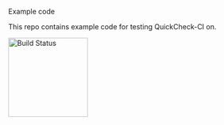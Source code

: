 Example code

This repo contains example code for testing QuickCheck-CI on.

[<img src="192.168.0.16/p/sebiva/quickcheck-ci-test.svg" alt="Build Status" width="160px">](192.168.0.16/p/hanssv/example_proj)
